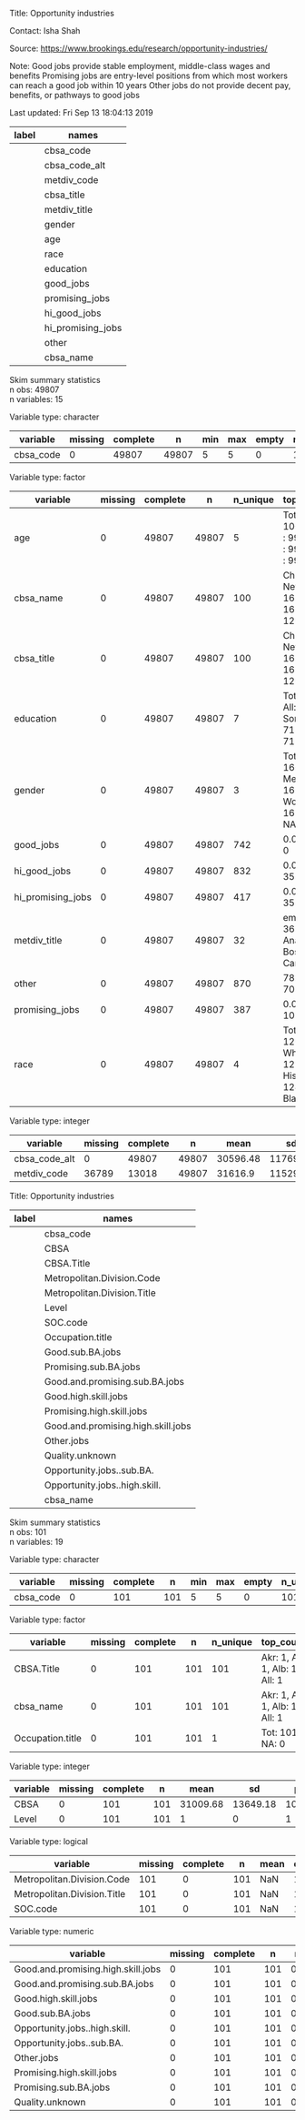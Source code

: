 
Title:  Opportunity industries  

Contact:  Isha Shah  

Source:  https://www.brookings.edu/research/opportunity-industries/  

Note:  Good jobs provide stable employment, middle-class wages and benefits
Promising jobs are entry-level positions from which most workers can reach a good job within 10 years
Other jobs do not provide decent pay, benefits, or pathways to good jobs   

Last updated:  Fri Sep 13 18:04:13 2019 



| label |       names       |
|-------|-------------------|
|       |     cbsa_code     |
|       |   cbsa_code_alt   |
|       |    metdiv_code    |
|       |    cbsa_title     |
|       |   metdiv_title    |
|       |      gender       |
|       |        age        |
|       |       race        |
|       |     education     |
|       |     good_jobs     |
|       |  promising_jobs   |
|       |   hi_good_jobs    |
|       | hi_promising_jobs |
|       |       other       |
|       |     cbsa_name     |


Skim summary statistics  
 n obs: 49807    
 n variables: 15    

Variable type: character

| variable  | missing | complete |   n   | min | max | empty | n_unique |
|-----------|---------|----------|-------|-----|-----|-------|----------|
| cbsa_code |    0    |  49807   | 49807 |  5  |  5  |   0   |   120    |

Variable type: factor

|     variable      | missing | complete |   n   | n_unique |                   top_counts                   | ordered |
|-------------------|---------|----------|-------|----------|------------------------------------------------|---------|
|        age        |    0    |  49807   | 49807 |    5     |  Tot: 10055, 45 : 9990, 35 : 9978, 25 : 9955   |  FALSE  |
|     cbsa_name     |    0    |  49807   | 49807 |   100    |   Chi: 1680, New: 1680, Phi: 1680, Bos: 1260   |  FALSE  |
|    cbsa_title     |    0    |  49807   | 49807 |   100    |   Chi: 1680, New: 1680, Phi: 1680, Bos: 1260   |  FALSE  |
|     education     |    0    |  49807   | 49807 |    7     |   Tot: 7198, All: 7195, Som: 7180, Hig: 7178   |  FALSE  |
|      gender       |    0    |  49807   | 49807 |    3     |   Tot: 16684, Men: 16583, Wom: 16540, NA: 0    |  FALSE  |
|     good_jobs     |    0    |  49807   | 49807 |   742    |                  0.0: 8668, 0                  |  FALSE  |
|   hi_good_jobs    |    0    |  49807   | 49807 |   832    |                 0.0: 35577, 0                  |  FALSE  |
| hi_promising_jobs |    0    |  49807   | 49807 |   417    |                 0.0: 35545, 2                  |  FALSE  |
|   metdiv_title    |    0    |  49807   | 49807 |    32    |    emp: 36789, Ana: 420, Bos: 420, Cam: 420    |  FALSE  |
|       other       |    0    |  49807   | 49807 |   870    |                  78.: 103, 70                  |  FALSE  |
|  promising_jobs   |    0    |  49807   | 49807 |   387    |                 0.0: 7194, 10                  |  FALSE  |
|       race        |    0    |  49807   | 49807 |    4     | Tot: 12600, Whi: 12580, His: 12431, Bla: 12196 |  FALSE  |

Variable type: integer

|   variable    | missing | complete |   n   |   mean   |    sd    |  p0   |  p25  |  p50  |  p75  | p100  |
|---------------|---------|----------|-------|----------|----------|-------|-------|-------|-------|-------|
| cbsa_code_alt |    0    |  49807   | 49807 | 30596.48 | 11769.65 | 10420 | 19740 | 32820 | 40900 | 49660 |
|  metdiv_code  |  36789  |  13018   | 49807 | 31616.9  | 11529.79 | 11244 | 20524 | 33874 | 42034 | 48864 |

Title:  Opportunity industries  




| label |               names                |
|-------|------------------------------------|
|       |             cbsa_code              |
|       |                CBSA                |
|       |             CBSA.Title             |
|       |     Metropolitan.Division.Code     |
|       |    Metropolitan.Division.Title     |
|       |               Level                |
|       |              SOC.code              |
|       |          Occupation.title          |
|       |          Good.sub.BA.jobs          |
|       |       Promising.sub.BA.jobs        |
|       |   Good.and.promising.sub.BA.jobs   |
|       |        Good.high.skill.jobs        |
|       |     Promising.high.skill.jobs      |
|       | Good.and.promising.high.skill.jobs |
|       |             Other.jobs             |
|       |          Quality.unknown           |
|       |     Opportunity.jobs..sub.BA.      |
|       |   Opportunity.jobs..high.skill.    |
|       |             cbsa_name              |


Skim summary statistics  
 n obs: 101    
 n variables: 19    

Variable type: character

| variable  | missing | complete |  n  | min | max | empty | n_unique |
|-----------|---------|----------|-----|-----|-----|-------|----------|
| cbsa_code |    0    |   101    | 101 |  5  |  5  |   0   |   101    |

Variable type: factor

|     variable     | missing | complete |  n  | n_unique |           top_counts           | ordered |
|------------------|---------|----------|-----|----------|--------------------------------|---------|
|    CBSA.Title    |    0    |   101    | 101 |   101    | Akr: 1, Alb: 1, Alb: 1, All: 1 |  FALSE  |
|    cbsa_name     |    0    |   101    | 101 |   101    | Akr: 1, Alb: 1, Alb: 1, All: 1 |  FALSE  |
| Occupation.title |    0    |   101    | 101 |    1     |        Tot: 101, NA: 0         |  FALSE  |

Variable type: integer

| variable | missing | complete |  n  |   mean   |    sd    |  p0   |  p25  |  p50  |  p75  | p100  |
|----------|---------|----------|-----|----------|----------|-------|-------|-------|-------|-------|
|   CBSA   |    0    |   101    | 101 | 31009.68 | 13649.18 | 10420 | 19380 | 32580 | 40380 | 99998 |
|  Level   |    0    |   101    | 101 |    1     |    0     |   1   |   1   |   1   |   1   |   1   |

Variable type: logical

|          variable           | missing | complete |  n  | mean | count |
|-----------------------------|---------|----------|-----|------|-------|
| Metropolitan.Division.Code  |   101   |    0     | 101 | NaN  |  101  |
| Metropolitan.Division.Title |   101   |    0     | 101 | NaN  |  101  |
|          SOC.code           |   101   |    0     | 101 | NaN  |  101  |

Variable type: numeric

|              variable              | missing | complete |  n  |  mean  |   sd   |   p0    |  p25   |  p50   |  p75   | p100  |
|------------------------------------|---------|----------|-----|--------|--------|---------|--------|--------|--------|-------|
| Good.and.promising.high.skill.jobs |    0    |   101    | 101 |  0.21  | 0.041  |  0.13   |  0.19  |  0.21  |  0.23  | 0.35  |
|   Good.and.promising.sub.BA.jobs   |    0    |   101    | 101 |  0.23  | 0.051  |  0.093  |  0.21  |  0.24  |  0.27  | 0.35  |
|        Good.high.skill.jobs        |    0    |   101    | 101 |  0.17  |  0.03  |  0.099  |  0.15  |  0.17  |  0.18  | 0.28  |
|          Good.sub.BA.jobs          |    0    |   101    | 101 |  0.13  | 0.032  |  0.049  |  0.11  |  0.13  |  0.15  | 0.21  |
|   Opportunity.jobs..high.skill.    |    0    |   101    | 101 |  0.21  |  0.04  |  0.12   |  0.18  |  0.21  |  0.22  | 0.34  |
|     Opportunity.jobs..sub.BA.      |    0    |   101    | 101 |  0.22  | 0.047  |  0.083  |  0.19  |  0.22  |  0.25  | 0.33  |
|             Other.jobs             |    0    |   101    | 101 |  0.55  | 0.041  |  0.45   |  0.52  |  0.54  |  0.58  | 0.65  |
|     Promising.high.skill.jobs      |    0    |   101    | 101 | 0.048  | 0.013  |  0.019  | 0.038  | 0.046  | 0.057  | 0.078 |
|       Promising.sub.BA.jobs        |    0    |   101    | 101 |  0.1   |  0.02  |  0.044  | 0.092  |  0.11  |  0.12  | 0.15  |
|          Quality.unknown           |    0    |   101    | 101 | 0.0038 | 0.0021 | 0.00095 | 0.0019 | 0.0036 | 0.0052 | 0.011 |
